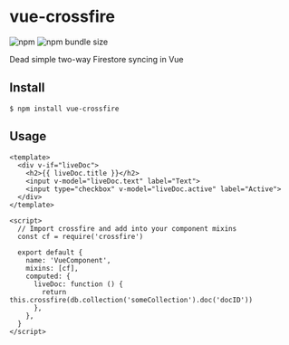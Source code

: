 # vue-crossfire

![npm](https://img.shields.io/npm/v/vue-crossfire)
![npm bundle size](https://img.shields.io/bundlephobia/min/vue-crossfire)

Dead simple two-way Firestore syncing in Vue

## Install

```
$ npm install vue-crossfire
```

## Usage

```vue
<template>
  <div v-if="liveDoc">
    <h2>{{ liveDoc.title }}</h2>
    <input v-model="liveDoc.text" label="Text">
    <input type="checkbox" v-model="liveDoc.active" label="Active">
  </div>
</template>

<script>
  // Import crossfire and add into your component mixins
  const cf = require('crossfire')

  export default {
    name: 'VueComponent',
    mixins: [cf],
    computed: {
      liveDoc: function () {
        return this.crossfire(db.collection('someCollection').doc('docID'))
      },
    },
  }
</script>
```
